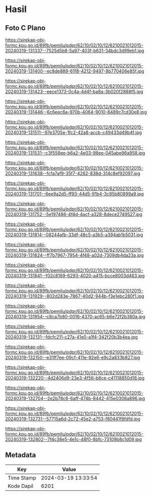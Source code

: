 # Hasil

## Foto C Plano

https://sirekap-obj-formc.kpu.go.id/89fb/pemilu/pdpr/62/10/02/10/12/6210021012015-20240319-131337--7525d5b8-5a97-403f-b631-34bdc3d99eb1.jpg

https://sirekap-obj-formc.kpu.go.id/89fb/pemilu/pdpr/62/10/02/10/12/6210021012015-20240319-131400--ec8de889-61f8-4212-9497-8b770406e85f.jpg

https://sirekap-obj-formc.kpu.go.id/89fb/pemilu/pdpr/62/10/02/10/12/6210021012015-20240319-131423--eece1373-0c4a-4d4f-ba8a-3b020f2888f5.jpg

https://sirekap-obj-formc.kpu.go.id/89fb/pemilu/pdpr/62/10/02/10/12/6210021012015-20240319-131446--6c6eec6a-970b-4064-9010-8489c7cd30e8.jpg

https://sirekap-obj-formc.kpu.go.id/89fb/pemilu/pdpr/62/10/02/10/12/6210021012015-20240319-131511--97e3705e-1fc2-42a8-accb-c49433d49b4f.jpg

https://sirekap-obj-formc.kpu.go.id/89fb/pemilu/pdpr/62/10/02/10/12/6210021012015-20240319-131531--c3f558ee-b6a2-4e03-98ee-045abe96a958.jpg

https://sirekap-obj-formc.kpu.go.id/89fb/pemilu/pdpr/62/10/02/10/12/6210021012015-20240319-131638--fcfa7af9-35f7-4262-838d-314c8ef92097.jpg

https://sirekap-obj-formc.kpu.go.id/89fb/pemilu/pdpr/62/10/02/10/12/6210021012015-20240319-131701--6ee9a2d5-ff93-44d5-91b4-3c95b80899a9.jpg

https://sirekap-obj-formc.kpu.go.id/89fb/pemilu/pdpr/62/10/02/10/12/6210021012015-20240319-131752--5e197486-4f4d-4acf-a328-8dece2749527.jpg

https://sirekap-obj-formc.kpu.go.id/89fb/pemilu/pdpr/62/10/02/10/12/6210021012015-20240319-131814--08244afb-33df-48c5-a3b5-a394ab1b5031.jpg

https://sirekap-obj-formc.kpu.go.id/89fb/pemilu/pdpr/62/10/02/10/12/6210021012015-20240319-131824--ff7b7967-7954-4f48-a02d-7309db4da23a.jpg

https://sirekap-obj-formc.kpu.go.id/89fb/pemilu/pdpr/62/10/02/10/12/6210021012015-20240319-131841--f02c8169-6293-4020-a415-bcce8003d463.jpg

https://sirekap-obj-formc.kpu.go.id/89fb/pemilu/pdpr/62/10/02/10/12/6210021012015-20240319-131929--802d283e-7867-40d2-944b-f3e1ebc280f1.jpg

https://sirekap-obj-formc.kpu.go.id/89fb/pemilu/pdpr/62/10/02/10/12/6210021012015-20240319-131954--c8ca7b80-0016-4370-ac65-b6e72f2b380a.jpg

https://sirekap-obj-formc.kpu.go.id/89fb/pemilu/pdpr/62/10/02/10/12/6210021012015-20240319-132131--fdcfc211-c27a-41e0-a1f4-342f20b3b4ea.jpg

https://sirekap-obj-formc.kpu.go.id/89fb/pemilu/pdpr/62/10/02/10/12/6210021012015-20240319-132150--e31ff7ee-09cf-411e-92e6-e9c2a833b827.jpg

https://sirekap-obj-formc.kpu.go.id/89fb/pemilu/pdpr/62/10/02/10/12/6210021012015-20240319-132220--4d2406d9-23e3-4f56-b8ce-c41118850d18.jpg

https://sirekap-obj-formc.kpu.go.id/89fb/pemilu/pdpr/62/10/02/10/12/6210021012015-20240319-132704--2e2b78c6-6aff-474b-8442-415e0308a896.jpg

https://sirekap-obj-formc.kpu.go.id/89fb/pemilu/pdpr/62/10/02/10/12/6210021012015-20240319-132731--57715a6d-2c72-45e2-a753-f80441f6fdfd.jpg

https://sirekap-obj-formc.kpu.go.id/89fb/pemilu/pdpr/62/10/02/10/12/6210021012015-20240319-132802--7f4c38e5-4e1c-48f0-8bfc-73109b8c1d09.jpg


## Metadata

| Key        | Value               |
| ---------- | ------------------- |
| Time Stamp | 2024-03-19 13:33:54 |
| Kode Dapil | 6201                |



